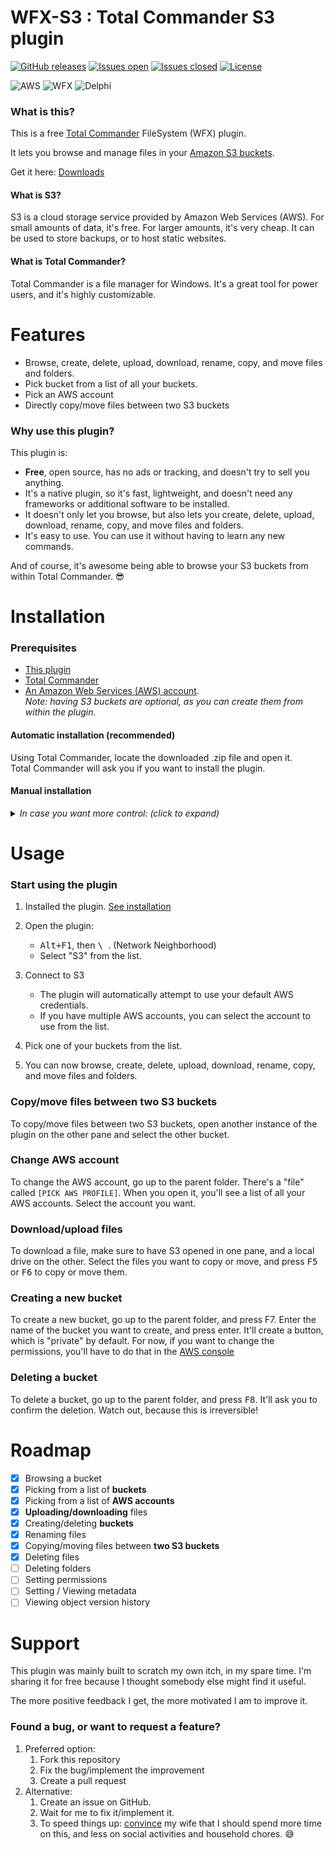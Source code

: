 # WFX-S3 : Total Commander S3 plugin

[![GitHub releases](https://img.shields.io/github/downloads/woutervannifterick/wfx-s3-wvn/total.svg)](https://github.com/woutervannifterick/wfx-s3-wvn/releases)
[![Issues open](https://img.shields.io/github/issues/woutervannifterick/wfx-s3-wvn.svg)](https://github.com/woutervannifterick/wfx-s3-wvn/issues)
[![Issues closed](https://img.shields.io/github/issues-closed/woutervannifterick/wfx-s3-wvn.svg)](https://github.com/woutervannifterick/wfx-s3-wvn/issues?q=is%3Aissue+is%3Aclosed)
[![License](https://img.shields.io/github/license/woutervannifterick/wfx-s3-wvn.svg)](https://github.com/woutervannifterick/wfx-s3-wvn/blob/master/LICENSE)

![AWS](https://img.shields.io/badge/S3-%23FF9900.svg?style=for-the-badge&logo=amazon-aws&logoColor=white)
![WFX](https://img.shields.io/badge/WFX-%23666688.svg?style=for-the-badge)
![Delphi](https://img.shields.io/badge/Delphi-%23EE1F35.svg?style=for-the-badge&logo=delphi&logoColor=white)

### What is this?
This is a free [Total Commander](https://www.ghisler.com/) FileSystem (WFX) plugin.

It lets you browse and manage files in your [Amazon S3 buckets](https://aws.amazon.com/s3/).

Get it here: [Downloads](https://github.com/WouterVanNifterick/wfx-s3-wvn/tags)

#### What is S3?
S3 is a cloud storage service provided by Amazon Web Services (AWS). 
For small amounts of data, it's free. For larger amounts, it's very cheap. It can be used to store backups, or to host static websites.

#### What is Total Commander?
Total Commander is a file manager for Windows. It's a great tool for power users, and it's highly customizable.


# Features

* Browse, create, delete, upload, download, rename, copy, and move files and folders.
* Pick bucket from a list of all your buckets.
* Pick an AWS account
* Directly copy/move files between two S3 buckets

### Why use this plugin?
This plugin is:
* **Free**, open source, has no ads or tracking, and doesn't try to sell you anything.
* It's a native plugin, so it's fast, lightweight, and doesn't need any frameworks or additional software to be installed.
* It doesn't only let you browse, but also lets you create, delete, upload, download, rename, copy, and move files and folders.
* It's easy to use. You can use it without having to learn any new commands.

And of course, it's awesome being able to browse your S3 buckets from within Total Commander. 😎

# Installation

### Prerequisites
* [This plugin](https://github.com/WouterVanNifterick/wfx-s3-wvn/tags)
* [Total Commander](https://www.ghisler.com/)
* [An Amazon Web Services (AWS) account](https://aws.amazon.com/). <br>
  *Note: having S3 buckets are optional, as you can create them from within the plugin.*


#### Automatic installation (recommended)
  
  Using Total Commander, locate the downloaded .zip file and open it.<br />
  Total Commander will ask you if you want to install the plugin.

#### Manual installation
<details><summary><i>In case you want more control: (click to expand)</i></summary>
  1. Extract the contents of the .zip file to a folder of your choice.
  2. In Total Commander, open the Options dialog (menu Configuration -> Options).
  3. Go to the "Plugins" page.
  4. Click the "Configure" button next to the "File system plugins (WFX)" field.
  5. Click "Add" and browse to the folder where you extracted the .zip file.
  6. Select the file "wfx_s3_wvn.wfx64" and click "OK".
  7. Click "OK" to close the "Configure plugins" dialog.
</details>


# Usage

### Start using the plugin
1. Installed the plugin. [See installation](#installation)
2. Open the plugin: 
     - <kbd>Alt+F1</kbd>, then <kbd> \ </kbd>. (Network Neighborhood)
     - Select "S3" from the list.
3. Connect to S3
   - The plugin will automatically attempt to use your default AWS credentials.
   - If you have multiple AWS accounts, you can select the account to use from the list.
4. Pick one of your buckets from the list.

5. You can now browse, create, delete, upload, download, rename, copy, and move files and folders.

### Copy/move files between two S3 buckets
To copy/move files between two S3 buckets, open another instance of the plugin on the other pane and select the other bucket.

### Change AWS account
To change the AWS account, go up to the parent folder.
There's a "file" called `[PICK AWS PROFILE]`. When you open it, you'll see a list of all your AWS accounts.
Select the account you want.

### Download/upload files
To download a file, make sure to have S3 opened in one pane, and a local drive on the other.
Select the files you want to copy or move, and press <kbd>F5</kbd> or <kbd>F6</kbd> to copy or move them.

### Creating a new bucket
To create a new bucket, go up to the parent folder, and press F7.
Enter the name of the bucket you want to create, and press enter.
It'll create a button, which is "private" by default.
For now, if you want to change the permissions, you'll have to do that in the [AWS console](https://s3.console.aws.amazon.com/s3/home)

### Deleting a bucket
To delete a bucket, go up to the parent folder, and press <kbd>F8</kbd>.
It'll ask you to confirm the deletion. Watch out, because this is irreversible!

# Roadmap
* [x] Browsing a bucket
* [x] Picking from a list of **buckets**
* [x] Picking from a list of **AWS accounts**
* [x] **Uploading/downloading** files
* [x] Creating/deleting **buckets**
* [x] Renaming files
* [x] Copying/moving files between **two S3 buckets**
* [x] Deleting files
* [ ] Deleting folders
* [ ] Setting permissions
* [ ] Setting / Viewing metadata
* [ ] Viewing object version history

# Support
This plugin was mainly built to scratch my own itch, in my spare time. 
I'm sharing it for free because I thought somebody else might find it useful.

The more positive feedback I get, the more motivated I am to improve it.

### Found a bug, or want to request a feature?

1. Preferred option: 
    1. Fork this repository
    1. Fix the bug/implement the improvement
    1. Create a pull request
1. Alternative:
    1. Create an issue on GitHub.
    1. Wait for me to fix it/implement it.
    1. To speed things up: [convince](https://patreon.com/WoutervanNifterick) my wife that I should spend more time on this, and less on social activities and household chores. 😅
